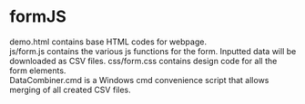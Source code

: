 # formJS

demo.html contains base HTML codes for webpage.  
js/form.js contains the various js functions for the form. Inputted data will be downloaded as CSV files.
css/form.css contains design code for all the form elements.  
DataCombiner.cmd is a Windows cmd convenience script that allows merging of all created CSV files.
